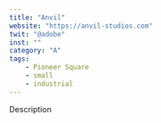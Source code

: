 ```yaml
---
title: "Anvil"
website: "https://anvil-studios.com"
twit: "@adobe"
inst: ""
category: "A"
tags:
    - Pioneer Square
    - small
    - industrial
---
```


Description
